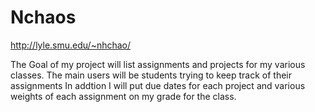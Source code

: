 # Nchaos

http://lyle.smu.edu/~nhchao/

The Goal of my project will list assignments and projects for my various classes. The main users will be students trying to keep track of their assignments In addtion I will put due dates for each project and various weights of each assignment on my grade for the class.
